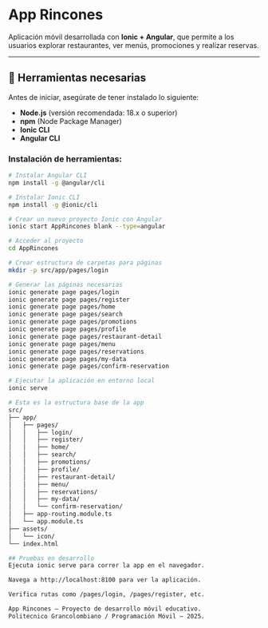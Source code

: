 # App Rincones

Aplicación móvil desarrollada con **Ionic + Angular**, que permite a los usuarios explorar restaurantes, ver menús, promociones y realizar reservas.

---

## 🚀 Herramientas necesarias

Antes de iniciar, asegúrate de tener instalado lo siguiente:

- **Node.js** (versión recomendada: 18.x o superior)  
- **npm** (Node Package Manager)  
- **Ionic CLI**  
- **Angular CLI**

### Instalación de herramientas:

```bash
# Instalar Angular CLI
npm install -g @angular/cli

# Instalar Ionic CLI
npm install -g @ionic/cli

# Crear un nuevo proyecto Ionic con Angular
ionic start AppRincones blank --type=angular

# Acceder al proyecto
cd AppRincones

# Crear estructura de carpetas para páginas
mkdir -p src/app/pages/login

# Generar las páginas necesarias
ionic generate page pages/login
ionic generate page pages/register
ionic generate page pages/home
ionic generate page pages/search
ionic generate page pages/promotions
ionic generate page pages/profile
ionic generate page pages/restaurant-detail
ionic generate page pages/menu
ionic generate page pages/reservations
ionic generate page pages/my-data
ionic generate page pages/confirm-reservation

# Ejecutar la aplicación en entorno local
ionic serve

# Esta es la estructura base de la app
src/
├── app/
│   ├── pages/
│   │   ├── login/
│   │   ├── register/
│   │   ├── home/
│   │   ├── search/
│   │   ├── promotions/
│   │   ├── profile/
│   │   ├── restaurant-detail/
│   │   ├── menu/
│   │   ├── reservations/
│   │   ├── my-data/
│   │   └── confirm-reservation/
│   ├── app-routing.module.ts
│   └── app.module.ts
├── assets/
│   └── icon/
└── index.html

## Pruebas en desarrollo
Ejecuta ionic serve para correr la app en el navegador.

Navega a http://localhost:8100 para ver la aplicación.

Verifica rutas como /pages/login, /pages/register, etc.

App Rincones — Proyecto de desarrollo móvil educativo.
Politecnico Grancolombiano / Programación Móvil – 2025.
